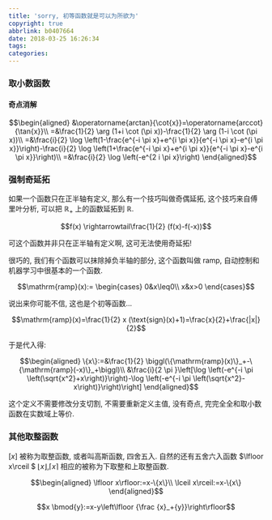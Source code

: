 ```yaml
---
title: 'sorry, 初等函数就是可以为所欲为'
copyright: true
abbrlink: b0407664
date: 2018-03-25 16:26:34
tags:
categories:
---
```





### 取小数函数

#### 奇点消解

$$\begin{aligned}
&\operatorname{arctan}{\cot{x}}=\operatorname{arccot}{\tan{x}}\\
=&\frac{1}{2} \arg (1+i \cot (\pi  x))-\frac{1}{2} \arg (1-i \cot (\pi  x))\\
=&\frac{i}{2} \log \left(1-\frac{e^{-i \pi  x}+e^{i \pi  x}}{e^{-i \pi  x}-e^{i \pi  x}}\right)-\frac{i}{2}  \log \left(1+\frac{e^{-i \pi  x}+e^{i \pi  x}}{e^{-i \pi  x}-e^{i \pi  x}}\right)\\
=&\frac{i}{2} \log \left(-e^{2 i \pi  x}\right)
\end{aligned}$$



### 强制奇延拓

如果一个函数只在正半轴有定义, 那么有一个技巧叫做奇偶延拓, 这个技巧来自傅里叶分析, 可以把 $\mathbb{R}_+$ 上的函数延拓到 $\mathbb{R}$.

$$f(x) \rightarrowtail\frac{1}{2} (f(x)-f(-x))$$

可这个函数并非只在正半轴有定义啊, 这可无法使用奇延拓!

很巧的, 我们有个函数可以抹除掉负半轴的部分, 这个函数叫做 $\mathrm{ramp}$, 自动控制和机器学习中很基本的一个函数.

$$\mathrm{ramp}(x):=
\begin{cases}
0&x\leq0\\
x&x>0
\end{cases}$$

说出来你可能不信, 这也是个初等函数...

$$\mathrm{ramp}(x)=\frac{1}{2} x (\text{sign}(x)+1)=\frac{x}{2}+\frac{|x|}{2}$$

于是代入得:

$$\begin{aligned}
\{x\}:=&\frac{1}{2} \biggl(\{\mathrm{ramp}(x)\}_+-\{\mathrm{ramp}(-x)\}_+\biggl)\\
&\frac{i}{2 \pi }\left[\log \left(-e^{-i \pi  \left(\sqrt{x^2}+x\right)}\right)-\log \left(-e^{-i \pi  \left(\sqrt{x^2}-x\right)}\right)\right]
\end{aligned}$$

这个定义不需要修改分支切割, 不需要重新定义主值, 没有奇点, 完完全全和取小数函数在实数域上等价.

### 其他取整函数

$[x]$ 被称为取整函数, 或者叫高斯函数, 四舍五入. 自然的还有五舍六入函数 $\lfloor x\rceil $ 
$\lfloor{x}\rfloor$,$\lceil{x}\rceil$ 相应的被称为下取整和上取整函数.

$$\begin{aligned}
\lfloor x\rfloor:=x-\{x\}\\
\lceil x\rceil:=x-\{x\}
\end{aligned}$$

$$x \bmod{y}:=x-y\left\lfloor {\frac {x}_+{y}}\right\rfloor$$

